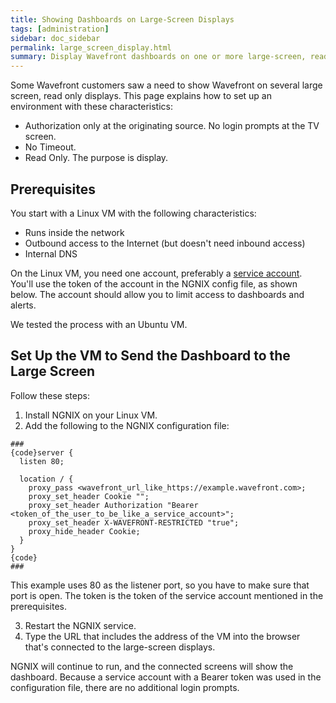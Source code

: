```yaml
---
title: Showing Dashboards on Large-Screen Displays
tags: [administration]
sidebar: doc_sidebar
permalink: large_screen_display.html
summary: Display Wavefront dashboards on one or more large-screen, read-only displays
---
```


Some Wavefront customers saw a need to show Wavefront on several large screen, read only displays. This page explains how to set up an environment with these characteristics:

* Authorization only at the originating source. No login prompts at the TV screen.
* No Timeout.
* Read Only. The purpose is display.

## Prerequisites

You start with a Linux VM with the following characteristics:
* Runs inside the network
* Outbound access to the Internet (but doesn't need inbound access)
* Internal DNS

On the Linux VM, you need one account, preferably a [service account](service_accounts.html). You'll use the token of the account in the NGNIX config file, as shown below. The account should allow you to limit access to dashboards and alerts.

We tested the process with an Ubuntu VM.

## Set Up the VM to Send the Dashboard to the Large Screen

Follow these steps:

1. Install NGNIX on your Linux VM.
2. Add the following to the NGNIX configuration file:

```
###
{code}server {
  listen 80;

  location / {
    proxy_pass <wavefront_url_like_https://example.wavefront.com>;
    proxy_set_header Cookie "";
    proxy_set_header Authorization "Bearer <token_of_the_user_to_be_like_a_service_account>";
    proxy_set_header X-WAVEFRONT-RESTRICTED "true";
    proxy_hide_header Cookie;
  }
}
{code}
###
```
   This example uses 80 as the listener port, so you have to make sure that port is open. The token is the token of the service account mentioned in the prerequisites. 

3. Restart the NGNIX service.
4. Type the URL that includes the address of the VM into the browser that's connected to the large-screen displays.

NGNIX will continue to run, and the connected screens will show the dashboard. Because a service account with a Bearer token was used in the configuration file, there are no additional login prompts.
